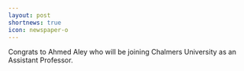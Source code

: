 ```yaml
---
layout: post
shortnews: true
icon: newspaper-o
---
```


Congrats to Ahmed Aley who will be joining Chalmers University as an Assistant Professor.